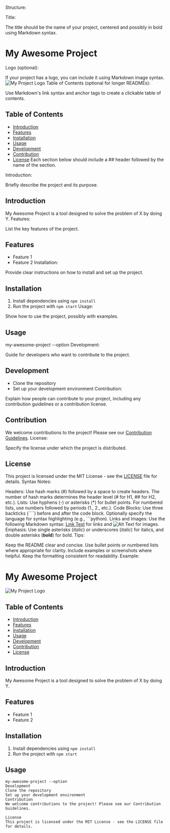 Structure:

Title:

The title should be the name of your project, centered and possibly in bold using Markdown syntax.
# My Awesome Project
Logo (optional):

If your project has a logo, you can include it using Markdown image syntax.
![My Project Logo](logo.png)
Table of Contents (optional for longer READMEs):

Use Markdown's link syntax and anchor tags to create a clickable table of contents.
## Table of Contents
- [Introduction](#introduction)
- [Features](#features)
- [Installation](#installation)
- [Usage](#usage)
- [Development](#development)
- [Contribution](#contribution)
- [License](#license)
Each section below should include a ## header followed by the name of the section.

Introduction:

Briefly describe the project and its purpose.
## Introduction
My Awesome Project is a tool designed to solve the problem of X by doing Y.
Features:

List the key features of the project.
## Features
- Feature 1
- Feature 2
Installation:

Provide clear instructions on how to install and set up the project.
## Installation
1. Install dependencies using `npm install`
2. Run the project with `npm start`
Usage:

Show how to use the project, possibly with examples.
## Usage
my-awesome-project --option
Development:

Guide for developers who want to contribute to the project.
## Development
- Clone the repository
- Set up your development environment
Contribution:

Explain how people can contribute to your project, including any contribution guidelines or a contribution license.
## Contribution
We welcome contributions to the project!
Please see our [Contribution Guidelines](CONTRIBUTING.md).
License:

Specify the license under which the project is distributed.
## License
This project is licensed under the MIT License - see the [LICENSE](LICENSE) file for details.
Syntax Notes:

Headers: Use hash marks (#) followed by a space to create headers. The number of hash marks determines the header level (# for H1, ## for H2, etc.).
Lists: Use hyphens (-) or asterisks (*) for bullet points. For numbered lists, use numbers followed by periods (1., 2., etc.).
Code Blocks: Use three backticks (````) before and after the code block. Optionally specify the language for syntax highlighting (e.g., ```python).
Links and Images: Use the following Markdown syntax: [Link Text](URL) for links and ![Alt Text](URL) for images.
Emphasis: Use single asterisks (*italic*) or underscores (_italic_) for italics, and double asterisks (**bold**) for bold.
Tips:

Keep the README clear and concise.
Use bullet points or numbered lists where appropriate for clarity.
Include examples or screenshots where helpful.
Keep the formatting consistent for readability.
Example:

# My Awesome Project

![My Project Logo](logo.png)

## Table of Contents
- [Introduction](#introduction)
- [Features](#features)
- [Installation](#installation)
- [Usage](#usage)
- [Development](#development)
- [Contribution](#contribution)
- [License](#license)

## Introduction
My Awesome Project is a tool designed to solve the problem of X by doing Y.

## Features
- Feature 1
- Feature 2

## Installation
1. Install dependencies using `npm install`
2. Run the project with `npm start`

## Usage

```shell
my-awesome-project --option
Development
Clone the repository
Set up your development environment
Contribution
We welcome contributions to the project! Please see our Contribution Guidelines.

License
This project is licensed under the MIT License - see the LICENSE file for details.


